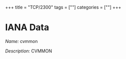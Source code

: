 +++
title = "TCP/2300"
tags = [""]
categories = [""]
+++

# IANA Data

_Name:_ cvmmon

_Description:_ CVMMON

